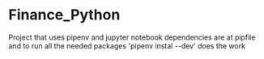# Finance_Python
Project that uses pipenv and jupyter notebook
dependencies are at pipfile and to run all the needed packages 'pipenv instal --dev' does the work 
